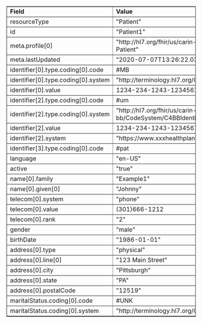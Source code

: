 <table border="1"><tr><td><b>Field</b></td><td><b>Value</b></td></tr>
<tr><td>resourceType</td><td>
"Patient"
</td></tr>
<tr><td>id</td><td>
"Patient1"
</td></tr>
<tr><td>meta.profile[0]</td><td>"http://hl7.org/fhir/us/carin-bb/StructureDefinition/C4BB-Patient"</td></tr>
<tr><td>meta.lastUpdated</td><td>
"2020-07-07T13:26:22.0314215+00:00"
</td></tr>
<tr><td>identifier[0].type.coding[0].code</td><td>
#MB
</td></tr>
<tr><td>identifier[0].type.coding[0].system</td><td>
"http://terminology.hl7.org/CodeSystem/v2-0203"
</td></tr>
<tr><td>identifier[0].value</td><td>
1234-234-1243-12345678901
</td></tr>
<tr><td>identifier[2].type.coding[0].code</td><td>
#um
</td></tr>
<tr><td>identifier[2].type.coding[0].system</td><td>
"http://hl7.org/fhir/us/carin-bb/CodeSystem/C4BBIdentifierType"
</td></tr>
<tr><td>identifier[2].value</td><td>
1234-234-1243-12345678901u
</td></tr>
<tr><td>identifier[2].system</td><td>
"https://www.xxxhealthplan.com/fhir/iniquememberidentifier"
</td></tr>
<tr><td>identifier[3].type.coding[0].code</td><td>
#pat
</td></tr>
<tr><td>language</td><td>
"en-US"
</td></tr>
<tr><td>active</td><td>
"true"
</td></tr>
<tr><td>name[0].family</td><td>
"Example1"
</td></tr>
<tr><td>name[0].given[0]</td><td>"Johnny"</td></tr>
<tr><td>telecom[0].system</td><td>
"phone"
</td></tr>
<tr><td>telecom[0].value</td><td>
(301)666-1212
</td></tr>
<tr><td>telecom[0].rank</td><td>
"2"
</td></tr>
<tr><td>gender</td><td>
"male"
</td></tr>
<tr><td>birthDate</td><td>
"1986-01-01"
</td></tr>
<tr><td>address[0].type</td><td>
"physical"
</td></tr>
<tr><td>address[0].line[0]</td><td>"123 Main Street"</td></tr>
<tr><td>address[0].city</td><td>
"Pittsburgh"
</td></tr>
<tr><td>address[0].state</td><td>
"PA"
</td></tr>
<tr><td>address[0].postalCode</td><td>
"12519"
</td></tr>
<tr><td>maritalStatus.coding[0].code</td><td>
#UNK
</td></tr>
<tr><td>maritalStatus.coding[0].system</td><td>
"http://terminology.hl7.org/CodeSystem/v3-NullFlavor"
</td></tr>
</table>
